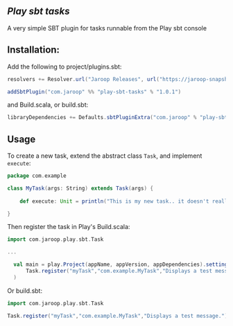 *Play sbt tasks*
------------------------------------------------
A very simple SBT plugin for tasks runnable from the Play sbt console

Installation:
-------------
Add the following to project/plugins.sbt:

``` scala
resolvers += Resolver.url("Jaroop Releases", url("https://jaroop-snapshots.s3.amazonaws.com"))(Resolver.ivyStylePatterns)

addSbtPlugin("com.jaroop" %% "play-sbt-tasks" % "1.0.1")
```

and Build.scala, or build.sbt:

``` scala
libraryDependencies += Defaults.sbtPluginExtra("com.jaroop" % "play-sbt-tasks" % "1.0.1", "0.13", "2.11")
```

Usage
-----

To create a new task, extend the abstract class `Task`, and implement `execute`:

``` scala
package com.example

class MyTask(args: String) extends Task(args) {
	
	def execute: Unit = println("This is my new task.. it doesn't really do anything.")

}
```

Then register the task in Play's Build.scala:

``` scala
import com.jaroop.play.sbt.Task

...

  val main = play.Project(appName, appVersion, appDependencies).settings(
      Task.register("myTask","com.example.MyTask","Displays a test message.")
  )
```

Or build.sbt:

``` scala
import com.jaroop.play.sbt.Task

Task.register("myTask","com.example.MyTask","Displays a test message.")
```